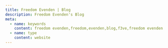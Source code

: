 ```yaml
---
title: Freedom Evenden | Blog
description: Freedom Evenden's Blog
meta:
  - name: keywords
    content: freedom evenden,freedom,evenden,blog,f3ve,freedom evenden's blog, freedom's blog, freedoms blog, freedom blog,f3ve blog, f3ve's blog
  - name: type
    content: website
---
```


<BlogPostList />
